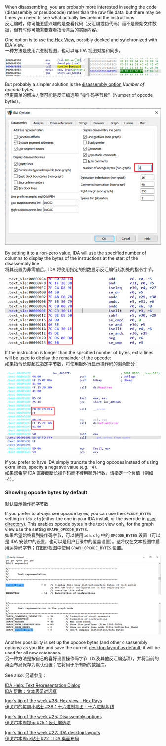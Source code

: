When disassembling, you are probably more interested in seeing the code (disassembly or pseudocode) rather than the raw file data, but there may be times you need to see what actually lies behind the instructions.  
反汇编时，你可能更感兴趣的是查看代码（反汇编或伪代码）而不是原始文件数据，但有时你可能需要查看指令背后的实际内容。

One option is to use [the Hex View](https://hex-rays.com/blog/igors-tip-of-the-week-38-hex-view/), possibly docked and synchronized with IDA View.  
一种方法是使用六进制视图，也可以与 IDA 视图对接和同步。

![](assets/2021/05/hexview_highlight2.png)

But probably a simpler solution is the [disassembly option](https://hex-rays.com/blog/igors-tip-of-the-week-25-disassembly-options/) _Number of opcode bytes_.  
但更简单的解决方案可能是反汇编选项 "操作码字节数"（Number of opcode bytes）。

![](assets/2023/01/opcode_bytes1.png)

By setting it to a non-zero value, IDA will use the specified number of columns to display the bytes of the instructions at the start of the disassembly line.  
将其设置为非零值后，IDA 将使用指定的列数显示反汇编行起始处的指令字节。

![](assets/2023/01/opcode_bytes2.png)

If the instruction is longer than the specified number of bytes, extra lines will be used to display the remainder of the opcode:  
如果指令长度超过指定字节数，将使用额外行显示操作码的剩余部分：

![](assets/2023/01/opcode_bytes3.png)

If you prefer to have IDA simply truncate the long opcodes instead of using extra lines, specify a negative value (e.g. -4).  
如果您希望 IDA 直接截断长操作码而不使用额外行数，请指定一个负值（例如 -4）。

### Showing opcode bytes by default  
默认显示操作码字节数

If you prefer to always see opcode bytes, you can use the `OPCODE_BYTES` setting in `ida.cfg` (either the one in your IDA install, or the override in [user directory](https://hex-rays.com/blog/igors-tip-of-the-week-33-idas-user-directory-idausr/)). This enables opcode bytes in the text view only; for the graph view use the setting `GRAPH_OPCODE_BYTES`.  
如果希望始终看到操作码字节，可以使用 `ida.cfg` 中的 `OPCODE_BYTES` 设置（可以是 IDA 安装中的设置，也可以是用户目录中的覆盖设置）。这将仅在文本视图中启用运算码字节；在图形视图中使用 `GRAPH_OPCODE_BYTES` 设置。

![](assets/2023/01/opcode_bytes4.png)

Another possibility is set up the opcode bytes (and other disassembly options) as you like and save the current [desktop layout as default](https://hex-rays.com/blog/igors-tip-of-the-week-22-ida-desktop-layouts/); it will be used for all new databases.  
另一种方法是按自己的喜好设置操作码字节（以及其他反汇编选项），并将当前的桌面布局保存为默认设置；它将用于所有新的数据库。

See also: 另请参见：

[IDA Help: Text Representation Dialog  
IDA 帮助：文本表示对话框](https://www.hex-rays.com/products/ida/support/idadoc/605.shtml)

[Igor’s tip of the week #38: Hex view – Hex Rays  
伊戈尔的每周小贴士 #38：十六进制视图 - 十六进制射线](https://hex-rays.com/blog/igors-tip-of-the-week-38-hex-view/)

[Igor’s tip of the week #25: Disassembly options  
伊戈尔本周提示 #25：反汇编选项](https://hex-rays.com/blog/igors-tip-of-the-week-25-disassembly-options/)

[Igor’s tip of the week #22: IDA desktop layouts  
伊戈尔本周小贴士 #22：IDA 桌面布局](https://hex-rays.com/blog/igors-tip-of-the-week-22-ida-desktop-layouts/)